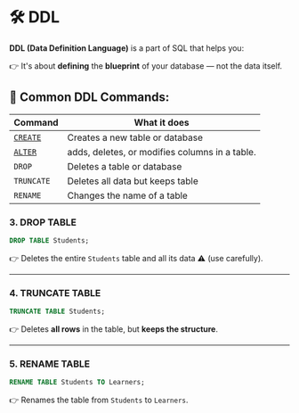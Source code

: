 # 🛠️ DDL

**DDL (Data Definition Language)** is a part of SQL that helps you:

👉 It's about **defining** the **blueprint** of your database — not the data itself.

## 🔧 Common DDL Commands:

| Command    | What it does                     |
| ---------- | -------------------------------- |
| [`CREATE`](ddl/create-command.md)   | Creates a new table or database  |
| [`ALTER`](ddl/alter-command.md)    | adds, deletes, or modifies columns in a table. |
| `DROP`     | Deletes a table or database      |
| `TRUNCATE` | Deletes all data but keeps table |
| `RENAME`   | Changes the name of a table      |


### 3. **DROP TABLE**

```sql
DROP TABLE Students;
```

👉 Deletes the entire `Students` table and all its data ⚠️ (use carefully).

---

### 4. **TRUNCATE TABLE**

```sql
TRUNCATE TABLE Students;
```

👉 Deletes **all rows** in the table, but **keeps the structure**.

---

### 5. **RENAME TABLE**

```sql
RENAME TABLE Students TO Learners;
```

👉 Renames the table from `Students` to `Learners`.
